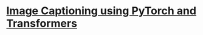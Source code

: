 # [Image Captioning using PyTorch and Transformers](https://www.thepythoncode.com/article/image-captioning-with-pytorch-and-transformers-in-python)